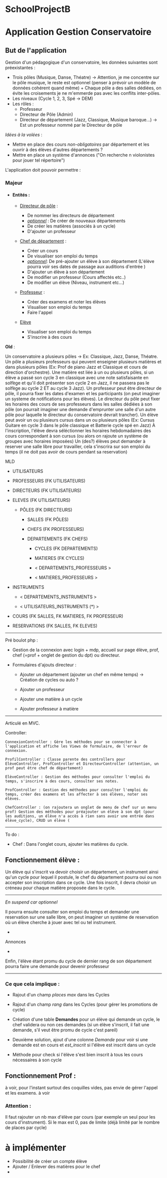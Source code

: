 # SchoolProjectB

# Application Gestion Conservatoire

## But de l'application

Gestion d'un pédagogique d'un conservatoire, les données suivantes sont préexistantes :

- Trois pôles (Musique, Danse, Théatre) -> Attention, je me concentre sur le pôle musique, le reste est optionnel (penser à prévoir un modèle de données cohérent quand même) + Chaque pôle a des salles dédiées, on évite les croisements je ne m'emmerde pas avec les conflits inter-pôles.
- Les niveaux (Cycle 1, 2, 3, Spé -> DEM)
- Les rôles :
  - Professeur
  - Directeur de Pôle (Admin)
  - Directeur de département (Jazz, Classique, Musique baroque...) -> Est un professeur nommé par le Directeur de pôle

*Idées à la volées* :

- Mettre en place des cours *non-obligatoires* par département et les ouvrir à des élèves d'autres départements ?
- Mettre en place un système d'annonces ("On recherche n violonistes pour jouer tel répertoire")

L'application doit pouvoir permettre :

### Majeur

- #### Entités :
  
  - <u>Directeur de pôle</u> :
    
    - De nommer les directeurs de département
    - <u>*optionnel*</u> : De créer de nouveaux départements
    - De créer les matières (associés à un cycle)
    - D'ajouter un professeur
  
  - <u>Chef de département</u> :
    
    - Créer un cours 
    - De visualiser son emploi du temps
    - <u>*optionnel*</u>: De pré-ajouter un élève à son département (L'élève pourra voir ses dates de passage aux auditions d'entrée )
    - D'ajouter un élève à son département
    - De modifier un professeur (Cours affectés etc..)
    - De modifier un élève (Niveau, instrument etc...)
  
  - <u>Professeur</u> :
    
    - Créer des examens et noter les élèves
    - Visualiser son emploi du temps
    - Faire l'appel
  
  - <u>Elève</u>
    
    - Visualiser son emploi du temps
    - S'inscrire à des cours

**Old** :

Un conservatoire a plusieurs pôles -> Ex: Classique,  Jazz, Danse, Théatre. Un pôle a plusieurs professeurs qui peuvent  enseigner plusieurs matières et dans plusieurs pôles (Ex: Prof de piano Jazz et Classique et cours de direction d'orchestre). Une matière est  liée à un ou plusieurs pôles, si un élève a passé son cycle 3 en classique avec une note satisfaisante en solfège et qu'il doit présenter son cycle 2 en Jazz, il ne passera pas le solfège au cycle 2 ET au  cycle 3 Jazz). Un professeur peut être directeur de pôle, il pourra fixer les dates d'examen et les participants (on peut imaginer un systeme de  notifications pour les élèves). Le directeur du pôle peut fixer les horaires des cours de ses professeurs dans les salles dédiées à son pôle (on pourrait imaginer une demande d'emprunter une salle d'un autre pôle pour laquelle le  directeur du conservatoire devrait trancher). Un élève peut avoir un ou plusieurs cursus dans un ou plusieurs pôles  (Ex: Cursus Guitare en cycle 3 dans le pôle classique et Batterie cycle spé en Jazz) À l'inscription, l'élève devra séléctionner les horaires hebdomadaires  des cours correspondant à son cursus (ou alors on rajoute un système de  groupes avec horaires imposées) Un (des?) élèves peut demander à reserver une salle libre pour  travailler, cela s'inscrira sur son emploi du temps (il ne doit pas avoir de cours pendant sa reservation)

MLD

- UTILISATEURS

- PROFESSEURS (FK UTILISATEURS)

- DIRECTEURS (FK UTILISATEURS)

- ELEVES (FK UTILISATEURS)
  
  - PÔLES (FK DIRECTEURS)
    
    - SALLES (FK PÔLES)
    
    - CHEFS (FK PROFESSEURS)
    
    - DEPARTEMENTS (FK CHEFS)
      
      - CYCLES (FK DEPARTEMENTS)
      
      - MATIERES (FK CYCLES)
      
      - < DEPARTEMENTS_PROFESSEURS >
      
      - < MATIERES_PROFESSEURS >

- INSTRUMENTS
  
  - < DEPARTEMENTS_INSTRUMENTS >
  
  - < UTILISATEURS_INSTRUMENTS (*) >

- COURS (FK SALLES, FK MATIERES, FK PROFESSEUR)

- RESERVATIONS (FK SALLES, FK ELEVES)

----

Pré boulot php :

- Gestion de la connexion avec login + mdp, accueil sur page élève, prof, chef (=prof + onglet de gestion du dpt) ou directeur.

- Formulaires d'ajouts directeur :
  
  - Ajouter un département (ajouter un chef en même temps) -> Création de cycles ou auto ?
  
  - Ajouter un professeur
  
  - Ajouter une matière à un cycle
  
  - Ajouter professeur à matière

---

Articulé en MVC.

Controller:

    ConnexionController : Gère les méthodes pour se connecter à l'application et affiche les Views de formulaire, de l'erreur de connexion.
    
    ProfilController : Classe parente des controllers pour ElèveController, ProfController et DirecteurController (attention, un prof peut être chef de département)
    
    ElèveController : Gestion des méthodes pour consulter l'emploi du temps, s'inscrire à des cours, consulter ses notes.
    
    ProfController : Gestion des méthodes pour consulter l'emploi du temps, créer des examens et les affecter à ses élèves, noter ses élèves.
    
    ChefController : (on rajoutera un onglet de menu de chef sur un menu prof) Gestion des méthodes pour préajouter un élève à son dpt (pour les auditions, un élève n'a accès à rien sans avoir une entrée dans élève_cycle), CRUD un élève (

---

To do :

- Chef : Dans l'onglet cours, ajouter les matières du cycle. 

## Fonctionnement élève :

Un élève qui s'inscrit va devoir choisir un département, un instrument ainsi qu'un cycle pour lequel il postule, le chef du département pourra oui ou non accepter son inscription dans ce cycle. Une fois inscrit, il devra choisir un créneau pour chaque matière proposée dans le cycle.

---

*En suspend car optionnel*

Il pourra ensuite consulter son emploi du temps et demander une reservation sur une salle libre, on peut imaginer un système de reservation où un élève cherche à jouer avec tel ou tel instrument.

+

Annonces

+

Enfin, l'élève étant promu du cycle de dernier rang de son département pourra faire une demande pour devenir professeur

---

### Ce que cela implique :

- Rajout d'un champ *places max* dans les Cycles

- Rajout d'un champ *rang* dans les Cycles (pour gérer les promotions de cycle)

- Création d'une table **Demandes** pour un élève qui demande un cycle, le chef validera ou non ces demandes (si un élève s'inscrit, il fait une demande, s'il veut être promu de cycle c'est pareil)

- Deuxième solution, ajout d'une colonne *Demande* pour voir si une demande est en cours et *est_inscrit* si l'élève est inscrit dans un cycle

- Méthode pour check si l'élève s'est bien inscrit à tous les cours nécessaires à son cycle

## Fonctionnement Prof :

à voir, pour l'instant surtout des coquilles vides, pas envie de gérer l'appel et les examens. à voir

### Attention :

Il faut rajouter un nb max d'élève par cours (par exemple un seul pour les cours d'instrument). Si le max est 0, pas de limite (déjà limité par le nombre de places par cycle)




# à implémenter

- Possibilité de créer un compte élève
- Ajouter / Enlever des matières pour le chef
- 
